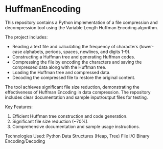 # HuffmanEncoding

This repository contains a Python implementation of a file compression and decompression tool using the Variable Length Huffman Encoding algorithm. 

The project includes:
- Reading a text file and calculating the frequency of characters (lower-case alphabets, periods, spaces, newlines, and digits 1-9).
- Constructing a Huffman tree and generating Huffman codes.
- Compressing the file by encoding the characters and saving the compressed data along with the Huffman tree.
- Loading the Huffman tree and compressed data.
- Decoding the compressed file to restore the original content.

The tool achieves significant file size reduction, demonstrating the effectiveness of Huffman Encoding in data compression. The repository includes clear documentation and sample input/output files for testing.

Key Features:

1) Efficient Huffman tree construction and code generation.
2) Significant file size reduction (~70%).
3) Comprehensive documentation and sample usage instructions.

Technologies Used:
Python
Data Structures (Heap, Tree)
File I/O
Binary Encoding/Decoding
